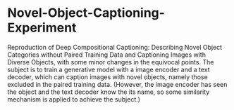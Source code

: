 # Novel-Object-Captioning-Experiment
Reproduction of Deep Compositional Captioning: Describing Novel Object Categories without Paired Training Data and Captioning Images with Diverse Objects, with some minor changes in the equivocal points. The subject is to train a generative model with a image encoder and a text decoder, which can caption images with novel objects, namely those excluded in the paired training data. (However, the image encoder has seen the object and the text decoder know the its name, so some similarity mechanism is applied to achieve the subject.)
